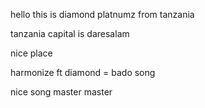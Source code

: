 hello this is diamond platnumz from tanzania

tanzania capital is daresalam

nice place

harmonize ft diamond = bado song

nice song
master master